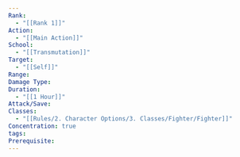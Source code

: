 ```yaml
---
Rank:
  - "[[Rank 1]]"
Action:
  - "[[Main Action]]"
School:
  - "[[Transmutation]]"
Target:
  - "[[Self]]"
Range: 
Damage Type: 
Duration:
  - "[[1 Hour]]"
Attack/Save: 
Classes:
  - "[[Rules/2. Character Options/3. Classes/Fighter/Fighter]]"
Concentration: true
tags: 
Prerequisite: 
---
```

